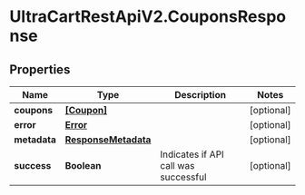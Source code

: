 # UltraCartRestApiV2.CouponsResponse

## Properties
Name | Type | Description | Notes
------------ | ------------- | ------------- | -------------
**coupons** | [**[Coupon]**](Coupon.md) |  | [optional] 
**error** | [**Error**](Error.md) |  | [optional] 
**metadata** | [**ResponseMetadata**](ResponseMetadata.md) |  | [optional] 
**success** | **Boolean** | Indicates if API call was successful | [optional] 


